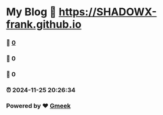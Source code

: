 # My Blog :link: https://SHADOWX-frank.github.io 
### :page_facing_up: [0](https://SHADOWX-frank.github.io/tag.html) 
### :speech_balloon: 0 
### :hibiscus: 0 
### :alarm_clock: 2024-11-25 20:26:34 
### Powered by :heart: [Gmeek](https://github.com/Meekdai/Gmeek)
